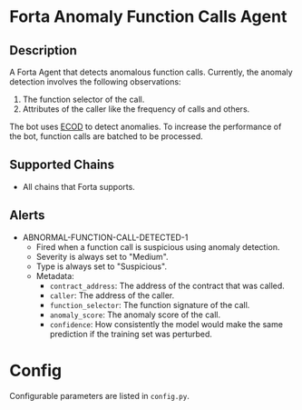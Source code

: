 # Forta Anomaly Function Calls Agent

## Description

A Forta Agent that detects anomalous function calls. Currently, the anomaly detection involves the following observations:

1. The function selector of the call.
2. Attributes of the caller like the frequency of calls and others.

The bot uses [ECOD](https://arxiv.org/abs/2201.00382) to detect anomalies. To increase the performance of the bot, function calls are batched to be processed.

## Supported Chains

- All chains that Forta supports.

## Alerts

- ABNORMAL-FUNCTION-CALL-DETECTED-1
  - Fired when a function call is suspicious using anomaly detection.
  - Severity is always set to "Medium".
  - Type is always set to "Suspicious".
  - Metadata:
    - `contract_address`: The address of the contract that was called.
    - `caller`: The address of the caller.
    - `function_selector`: The function signature of the call.
    - `anomaly_score`: The anomaly score of the call.
    - `confidence`: How consistently the model would make the same prediction if the training set was perturbed.

# Config

Configurable parameters are listed in `config.py`.
